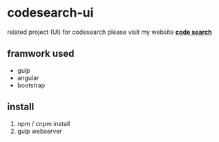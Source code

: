 # codesearch-ui
related project (UI) for codesearch
please visit my website **[code search](http://codesearch.qiancs.cn)**

## framwork used
- gulp
- angular
- bootstrap

## install
1. npm / cnpm install
2. gulp webserver